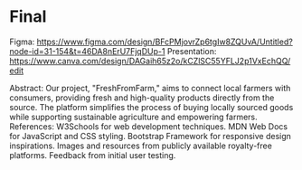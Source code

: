 # Final
Figma:
https://www.figma.com/design/BFcPMjovrZp6tgIw8ZQUvA/Untitled?node-id=31-154&t=46DA8nErU7FjqDUp-1
Presentation:
https://www.canva.com/design/DAGaih65z2o/kCZlSC55YFLJ2p1VxEchQQ/edit

Abstract:
Our project, "FreshFromFarm," aims to connect local farmers with consumers, providing fresh and high-quality products directly from the source. The platform simplifies the process of buying locally sourced goods while supporting sustainable agriculture and empowering farmers.
References:
W3Schools for web development techniques.
MDN Web Docs for JavaScript and CSS styling.
Bootstrap Framework for responsive design inspirations.
Images and resources from publicly available royalty-free platforms.
Feedback from initial user testing.
